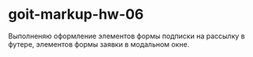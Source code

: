 # goit-markup-hw-06
Выполненяю оформление элементов формы подписки на рассылку в футере, элементов формы заявки в модальном окне.
